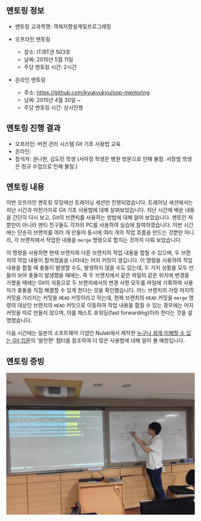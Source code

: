 ## 멘토링 정보

- 멘토링 교과목명: 객체지향설계및프로그래밍
- 오프라인 멘토링

    * 장소: IT/BT관 503호
    * 날짜: 2015년 5월 11일
    * 주당 멘토링 시간: 2시간

- 온라인 멘토링

    * 주소: https://github.com/kyukyukyu/oop-mentoring
    * 날짜: 2015년 4월 30일 ~
    * 주당 멘토링 시간: 상시진행

## 멘토링 진행 결과

- 오프라인: 버전 관리 시스템 Git 기초 사용법 교육
- 온라인:
- 참석자: 권나현, 김도민 학생 (서아정 학생은 병원 방문으로 인해 불참. 서창범
          학생은 정규 수업으로 인해 불참.)

## 멘토링 내용

이번 오프라인 멘토링 모임에선 트레이닝 세션만 진행되었습니다. 트레이닝
세션에서는 지난 시간과 마찬가지로 Git 기초 사용법에 대해 살펴보았습니다. 지난
시간에 배운 내용을 간단히 다시 보고, Git의 브랜치를 사용하는 방법에 대해 알아
보았습니다. 멘토인 저 뿐만이 아니라 멘티 친구들도 각자의 PC를 사용하여 실습에
참여하였습니다. 이번 시간에는 단순히 브랜치를 여러 개 만들어 동시에 여러 개의
작업 흐름을 만드는 것뿐만 아니라, 각 브랜치에서 작업한 내용을 `merge` 명령으로
합치는 것까지 다뤄 보았습니다.

이 명령을 사용하면 현재 브랜치와 다른 브랜치의 작업 내용을 합칠 수 있으며, 두
브랜치의 작업 내용이 합쳐졌음을 나타내는 머지 커밋이 생깁니다. 이 명령을
사용하여 작업 내용을 합칠 때 충돌이 발생할 수도, 발생하지 않을 수도 있는데, 두
가지 상황을 모두 만들어 보아 충돌이 발생했을 때에는, 즉 두 브랜치에서 같은
파일의 같은 위치에 변경을 가했을 때에는 Git이 자동으로 두 브랜치에서의 변경
사항 모두를 파일에 기록하여 사용자가 충돌을 직접 해결할 수 있게 한다는 것을
확인했습니다. 어느 브랜치의 가장 마지막 커밋을 가리키는 커밋을 `HEAD`
커밋이라고 하는데, 현재 브랜치의 `HEAD` 커밋을 `merge` 명령의 대상인 브랜치의
`HEAD` 커밋으로 이동하여 작업 내용을 합칠 수 있는 경우에는 머지 커밋을 따로
만들지 않으며, 이를 패스트 포워딩(fast forwarding)이라 한다는 것을
설명했습니다.

다음 시간에는 일본의 소프트웨어 기업인 Nulab에서 제작한
[누구나 쉽게 이해할 수 있는 Git 입문](http://backlogtool.com/git-guide/kr/)의
'발전편' 챕터를 참조하여 더 많은 사용법에 대해 알아 볼 예정입니다.

## 멘토링 증빙

![Git 브랜치 설명](./proof.jpg)
